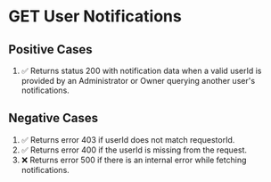 # GET User Notifications

## Positive Cases

1. ✅ Returns status 200 with notification data when a valid userId is provided by an Administrator or Owner querying another user's notifications.

## Negative Cases

1. ✅ Returns error 403 if userId does not match requestorId.
2. ✅ Returns error 400 if the userId is missing from the request.
3. ❌ Returns error 500 if there is an internal error while fetching notifications.
